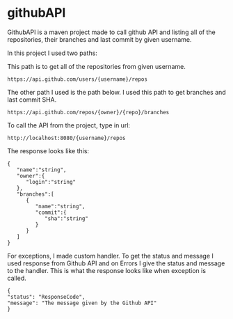 # githubAPI
 
GithubAPI is a maven project made to call github API and listing all of the repositories, their branches and last commit by given username. 

In this project I used two paths: 

This path is to get all of the repositories from given username.
```
https://api.github.com/users/{username}/repos
```
The other path I used is the path below. I used this path to get branches and last commit SHA. 
```
https://api.github.com/repos/{owner}/{repo}/branches
```
To call the API from the project, type in url:
```
http://localhost:8080/{username}/repos
```

The response looks like this:
```
{
   "name":"string",
   "owner":{
      "login":"string"
   },
   "branches":[
      {
         "name":"string",
         "commit":{
            "sha":"string"
         }
      }
   ]
}
```

For exceptions, I made custom handler. To get the status and message I used response from Github API and on Errors I give the status and message to the handler.
This is what the response looks like when exception is called.
```
{
"status": "ResponseCode",
"message": "The message given by the Github API"
}
```

